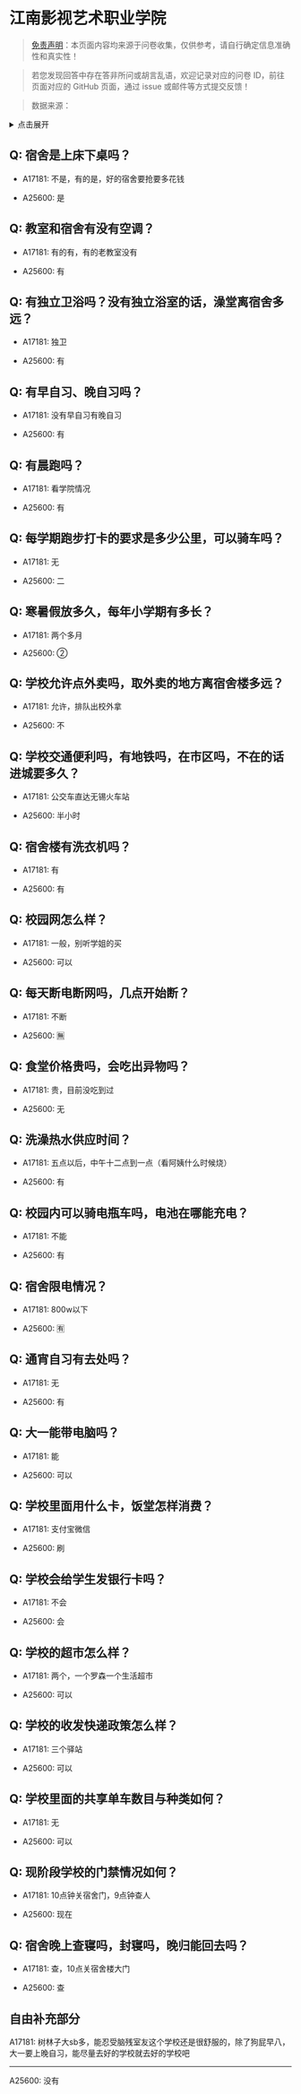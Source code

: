 # 江南影视艺术职业学院

> [免责声明](https://colleges.chat/#_3)：本页面内容均来源于问卷收集，仅供参考，请自行确定信息准确性和真实性！

> 若您发现回答中存在答非所问或胡言乱语，欢迎记录对应的问卷 ID，前往页面对应的 GitHub 页面，通过 issue 或邮件等方式提交反馈！

> 数据来源：

<details><summary>点击展开</summary>
<ul>
<li>A17181: 3077561556@qq.com (2023 年 05 月)</li>
<li>A25600: 匿名 (2024 年 07 月)</li>
</ul>
</details>

## Q: 宿舍是上床下桌吗？

- A17181: 不是，有的是，好的宿舍要抢要多花钱

- A25600: 是

## Q: 教室和宿舍有没有空调？

- A17181: 有的有，有的老教室没有

- A25600: 有

## Q: 有独立卫浴吗？没有独立浴室的话，澡堂离宿舍多远？

- A17181: 独卫

- A25600: 有

## Q: 有早自习、晚自习吗？

- A17181: 没有早自习有晚自习

- A25600: 有

## Q: 有晨跑吗？

- A17181: 看学院情况

- A25600: 有

## Q: 每学期跑步打卡的要求是多少公里，可以骑车吗？

- A17181: 无

- A25600: 二

## Q: 寒暑假放多久，每年小学期有多长？

- A17181: 两个多月

- A25600: ②

## Q: 学校允许点外卖吗，取外卖的地方离宿舍楼多远？

- A17181: 允许，排队出校外拿

- A25600: 不

## Q: 学校交通便利吗，有地铁吗，在市区吗，不在的话进城要多久？

- A17181: 公交车直达无锡火车站

- A25600: 半小时

## Q: 宿舍楼有洗衣机吗？

- A17181: 有

- A25600: 有

## Q: 校园网怎么样？

- A17181: 一般，别听学姐的买

- A25600: 可以

## Q: 每天断电断网吗，几点开始断？

- A17181: 不断

- A25600: 🈚

## Q: 食堂价格贵吗，会吃出异物吗？

- A17181: 贵，目前没吃到过

- A25600: 无

## Q: 洗澡热水供应时间？

- A17181: 五点以后，中午十二点到一点（看阿姨什么时候烧）

- A25600: 有

## Q: 校园内可以骑电瓶车吗，电池在哪能充电？

- A17181: 不能

- A25600: 有

## Q: 宿舍限电情况？

- A17181: 800w以下

- A25600: 🈶

## Q: 通宵自习有去处吗？

- A17181: 无

- A25600: 有

## Q: 大一能带电脑吗？

- A17181: 能

- A25600: 可以

## Q: 学校里面用什么卡，饭堂怎样消费？

- A17181: 支付宝微信

- A25600: 刷

## Q: 学校会给学生发银行卡吗？

- A17181: 不会

- A25600: 会

## Q: 学校的超市怎么样？

- A17181: 两个，一个罗森一个生活超市

- A25600: 可以

## Q: 学校的收发快递政策怎么样？

- A17181: 三个驿站

- A25600: 可以

## Q: 学校里面的共享单车数目与种类如何？

- A17181: 无

- A25600: 可以

## Q: 现阶段学校的门禁情况如何？

- A17181: 10点钟关宿舍门，9点钟查人

- A25600: 现在

## Q: 宿舍晚上查寝吗，封寝吗，晚归能回去吗？

- A17181: 查，10点关宿舍楼大门

- A25600: 查

## 自由补充部分

A17181: 树林子大sb多，能忍受脑残室友这个学校还是很舒服的，除了狗屁早八，大一要上晚自习，能尽量去好的学校就去好的学校吧

***

A25600: 没有